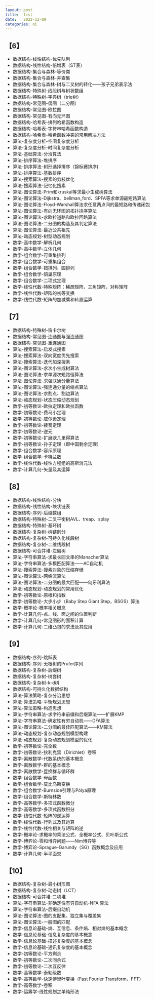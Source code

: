 ```yaml
---
layout: post
title:  list
date:   2022-12-09
categories: oi
---
```


## 【6】
* 数据结构-线性结构-优先队列
* 数据结构-线性结构-倍增表（ST表）
* 数据结构-集合与森林-等价类
* 数据结构-集合与森林-并查集
* 数据结构-集合与森林-树与二叉树的转化——孩子兄弟表示法
* 数据结构-特殊树-线段树与树状数组
* 数据结构-特殊树-字典树（trie树）
* 数据结构-常见图-偶图（二分图）
* 数据结构-常见图-欧拉图
* 数据结构-常见图-有向无环图
* 数据结构-哈希表-排列哈希函数构造
* 数据结构-哈希表-字符串哈希函数构造
* 数据结构-哈希表-哈希函数冲突的常用解决方法
* 算法-复杂度分析-空间复杂度分析
* 算法-复杂度分析-时间复杂度分析
* 算法-基础算法-分治算法
* 算法-排序算法-堆排序
* 算法-排序算法-树形选择排序（锦标赛排序)
* 算法-排序算法-基数排序
* 算法-搜索算法-搜素的剪枝优化
* 算法-搜索算法-记忆化搜素
* 算法-图论算法-Prim和kruskal等求最小生成树算法
* 算法-图论算法-Dijkstra、bellman_ford、SPFA等求单源最短路算法
* 算法-图论算法-Floyd-Warshall算法求任意两点间的最短路和传递闭包
* 算法-图论算法-有向无环图的拓扑排序算法
* 算法-图论算法-求欧拉道路和欧拉回路算法
* 算法-图论算法-二分图的构造及其判定算法
* 算法-图论算法-最近公共祖先
* 算法-动态规划-树型动态规划
* 数学-高中数学-解析几何
* 数学-高中数学-立体几何
* 数学-组合数学-可重集排列
* 数学-组合数学-可重集组合
* 数学-组合数学-错排列、圆排列
* 数学-组合数学-鸽巢原理
* 数学-组合数学-二项式定理
* 数学-线性代数-特殊矩阵：稀疏矩阵，三角矩阵，对称矩阵
* 数学-线性代数-矩阵的初等变换
* 数学-线性代数-矩阵的加减乘和转置运算

## 【7】
* 数据结构-特殊树-笛卡尔树
* 数据结构-常见图-连通图与强连通图
* 数据结构-常见图-重连通图
* 算法-搜索算法-启发式搜素
* 算法-搜索算法-双向宽度优先搜索
* 算法-搜索算法-迭代加深搜素
* 算法-图论算法-求次小生成树算法
* 算法-图论算法-求单源次短路径算法
* 算法-图论算法-求强联通分量算法
* 算法-图论算法-强连通分量的缩点算法
* 算法-图论算法-求割点、割边算法
* 算法-动态规划-状态压缩动态规划
* 数学-初等数论-欧拉定理和欧拉函数
* 数学-初等数论-费马小定理
* 数学-初等数论-威尔逊定理
* 数学-初等数论-裴蜀定理
* 数学-初等数论-逆元
* 数学-初等数论-扩展欧几里得算法
* 数学-初等数论-孙子定理（即中国剩余定理）
* 数学-组合数学-容斥原理
* 数学-组合数学-卡特兰数
* 数学-线性代数-线性方程组的高斯消元法
* 数学-计算几何-矢量及其运算

## 【8】
* 数据结构-线性结构-分块
* 数据结构-线性结构-块状链表
* 数据结构-序列-后缀数组
* 数据结构-特殊树-二叉平衡树AVL、treap、splay
* 数据结构-特殊树-基环树
* 数据结构-复杂树-树链剖分
* 数据结构-复杂树-可持久化线段树
* 数据结构-复杂树-二维线段树
* 数据结构-可合并堆-左偏树
* 算法-字符串算法-求最长回文串的Manacher算法
* 算法-字符串算法-多模匹配算法——AC自动机
* 算法-搜索算法-搜素对象的压缩存储
* 算法-图论算法-网络流算法
* 算法-图论算法-二分图的最大匹配——匈牙利算法
* 算法-动态规划-动态规划的常用优化
* 数学-初等数论-原根和指数
* 数学-初等数论-大步小步（Baby Step Giant Step，BSGS）算法
* 数学-概率论-概率相关概念
* 数学-计算几何-点、线、面之间的位置判断
* 数学-计算几何-常见图形的面积计算
* 数学-计算几何-二维凸包的求法及其应用

## 【9】
* 数据结构-序列-跳跃表
* 数据结构-序列-无根树的Prufer序列
* 数据结构-复杂树-后缀树
* 数据结构-复杂树-树套树
* 数据结构-复杂树-k-d树
* 数据结构-可持久化数据结构
* 算法-算法策略-复杂分治思想
* 算法-算法策略-平衡规划思想
* 算法-算法策略-构造思想
* 算法-字符串算法-求字符串前缀和后缀算法——扩展KMP
* 算法-字符串算法-确定性有穷自动机——DFA算法
* 算法-图论算法-二分图的最佳匹配算法——KM算法
* 算法-动态规划-复杂动态规划模型构建
* 算法-动态规划-复杂动态规划模型的优化
* 数学-初等数论-完全数
* 数学-初等数论-狄利克雷（Dirichlet）卷积
* 数学-离散数学-代数系统的基本概念
* 数学-离散数学-群的基本概念
* 数学-离散数学-罝换群与循环群
* 数学-组合数学-母函数
* 数学-组合数学-莫比乌斯变换
* 数学-组合数学-Burnside引理与Pólya原理
* 数学-组合数学-斯特林数
* 数学-高等数学-多项式函数微分
* 数学-高等数学-多项式函数积分
* 数学-线性代数-矩阵的逆运算
* 数学-线性代数-行列式及其运算
* 数学-线性代数-线性相关与矩阵的逆
* 数学-概率论-求概率的乘法公式、全概率公式、贝叶斯公式
* 数学-博弈论-零和博弈问题——Nim博弈等
* 数学-博弈论-Sprague-Garundy（SG）函数概念及应用
* 数学-计算几何-半平面交

## 【10】
* 数据结构-复杂树-最小树形图
* 数据结构-复杂树-动态树（LCT）
* 数据结构-可合并堆-二项堆
* 算法-字符串算法-非确定性有穷自动机-NFA 算法
* 算法-字符串算法-后缀自动机
* 算法-图论算法-图的支配集、独立集与覆盖集
* 算法-图论算法-一般图的匹配
* 数学-信息论基础-熵、互信息、条件熵、相对熵的基本概念
* 数学-信息论基础-信息复杂度的基本概念
* 数学-信息论基础-描述复杂度的基本概念
* 数学-信息论基础-通讯复杂度的基本概念
* 数学-初等数论-平方剩余
* 数学-初等数论-二次同余式
* 数学-初等数论-二次互反律
* 数学-高等数学-泰勒级数
* 数学-高等数学-快速傅里叶变换（Fast Fourier Transform，FFT）
* 数学-高等数学-卷积
* 数学-运筹学-线性规划之单纯形法